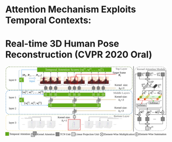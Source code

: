 # Attention Mechanism Exploits Temporal Contexts:
# Real-time 3D Human Pose Reconstruction (CVPR 2020 Oral)
![network](Figures/structure.jpg)
